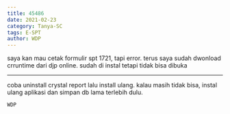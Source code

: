 ```yaml
---
title: 45486
date: 2021-02-23
category: Tanya-SC
tags: E-SPT
author: WDP
---
```


saya kan mau cetak formulir spt 1721, tapi error. terus saya sudah dwonload crruntime dari djp online. sudah di instal tetapi tidak bisa dibuka

---

coba uninstall crystal report lalu install ulang. kalau masih tidak bisa, instal ulang aplikasi dan simpan db lama terlebih dulu.

`WDP`
